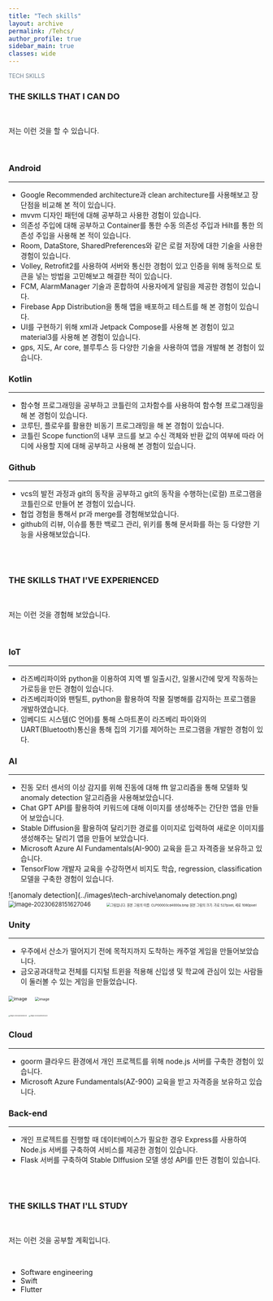 ```yaml
---
title: "Tech skills"
layout: archive
permalink: /Tehcs/
author_profile: true
sidebar_main: true
classes: wide
---
```


<span style="color:SlateGray; font-size:80%">TECH SKILLS</span><br>

###  **THE SKILLS THAT I CAN DO**

<br>

저는 이런 것을 할 수 있습니다.

<br>

### Android

---

- Google Recommended architecture과 clean architecture를 사용해보고 장단점을 비교해 본 적이 있습니다.
- mvvm 디자인 패턴에 대해 공부하고 사용한 경험이 있습니다.
- 의존성 주입에 대해 공부하고 Container를 통한 수동 의존성 주입과 Hilt를 통한 의존성 주입을 사용해 본 적이 있습니다.
- Room, DataStore, SharedPreferences와 같은 로컬 저장에 대한 기술을 사용한 경험이 있습니다.
- Volley, Retrofit2를 사용하여 서버와 통신한 경험이 있고 인증을 위해 동적으로 토큰을 넣는 방법을 고민해보고 해결한 적이 있습니다.
- FCM, AlarmManager 기술과 혼합하여 사용자에게 알림을 제공한 경험이 있습니다.
- Firebase App Distribution을 통해 앱을 배포하고 테스트를 해 본 경험이 있습니다.
- UI를 구현하기 위해 xml과 Jetpack Compose를 사용해 본 경험이 있고 material3를 사용해 본 경험이 있습니다.
- gps, 지도, Ar core, 블루투스 등 다양한 기술을 사용하여 앱을 개발해 본 경험이 있습니다.

### Kotlin

---

- 함수형 프로그래밍을 공부하고 코틀린의 고차함수를 사용하여 함수형 프로그래밍을 해 본 경험이 있습니다.
- 코루틴, 플로우를 활용한 비동기 프로그래밍을 해 본 경험이 있습니다.
- 코틀린 Scope function의 내부 코드를 보고 수신 객체와 반환 값의 여부에 따라 어디에 사용할 지에 대해 공부하고 사용해 본 경험이 있습니다.

### Github

---

- vcs의 발전 과정과 git의 동작을 공부하고 git의 동작을 수행하는(로컬) 프로그램을 코틀린으로 만들어 본 경험이 있습니다.
- 협업 경험을 통해서 pr과 merge를 경험해보았습니다.
- github의 리뷰, 이슈를 통한 백로그 관리, 위키를 통해 문서화를 하는 등 다양한 기능을 사용해보았습니다.



<br><br>

### **THE SKILLS THAT I'VE EXPERIENCED**

<br>

저는 이런 것을 경험해 보았습니다.

<br>

### IoT

---

- 라즈베리파이와 python을 이용하여 지역 별 일출시간, 일몰시간에 맞게  작동하는 가로등을 만든 경험이 있습니다.
- 라즈베리파이와 팬틸트, python을 활용하여 작물 질병해를 감지하는 프로그램을 개발하였습니다.
- 임베디드 시스템(C 언어)를 통해 스마트폰이 라즈베리 파이와의 UART(Bluetooth)통신을 통해 집의 기기를 제어하는 프로그램을 개발한 경험이 있다.



### AI

---

- 진동 모터 센서의 이상 감지를 위해 진동에 대해 fft 알고리즘을 통해 모델화 및 anomaly detection 알고리즘을 사용해보았습니다. 
- Chat GPT API를 활용하여 키워드에 대해 이미지를 생성해주는 간단한 앱을 만들어 보았습니다.
- Stable Diffusion을 활용하여 달리기한 경로를 이미지로 입력하여 새로운 이미지를 생성해주는 달리기 앱을 만들어 보았습니다.
- Microsoft Azure AI Fundamentals(AI-900) 교육을 듣고 자격증을 보유하고 있습니다.
- TensorFlow 개발자 교육을 수강하면서 비지도 학습, regression, classification 모델을 구축한 경험이 있습니다.



![anomaly detection](../images\tech-archive\anomaly detection.png)&nbsp; &nbsp;&nbsp;&nbsp;      <img src="../images\tech-archive\image-20230628151627046.png" alt="image-20230628151627046" style="zoom:80%;" />     &nbsp;&nbsp;&nbsp;&nbsp;&nbsp;   <img src="../images\tech-archive\EMB000019a03283.bmp" alt="그림입니다. 원본 그림의 이름: CLP00003cd4000a.bmp 원본 그림의 크기: 가로 527pixel, 세로 1080pixel" style="zoom:45%;" />  

### Unity

---

- 우주에서 산소가 떨어지기 전에 목적지까지 도착하는 캐주얼 게임을 만들어보았습니다.
- 금오공과대학교 전체를 디지털 트윈을 적용해 신입생 및 학교에 관심이 있는 사람들이 둘러볼 수 있는 게임을 만들었습니다.

<img src="https://user-images.githubusercontent.com/59364681/187857029-eec4043a-b4f8-490d-9253-c09fb1dc5a24.png" alt="image" style="zoom: 65%;" />&nbsp;&nbsp;&nbsp;&nbsp;<img src="https://user-images.githubusercontent.com/59364681/187857207-e52ae864-bd84-4deb-8a14-e0b8d3f3a8ca.png" alt="image" style="zoom:50%;" />



<img src="../images\tech-archive\image-20230628152812345.png" alt="image-20230628152812345" style="zoom: 18%;" />	      <img src="../images\tech-archive\image-20230628152944677.png" alt="image-20230628152944677" style="zoom:18%;" />



### Cloud

---

- goorm 클라우드 환경에서 개인 프로젝트를 위해 node.js 서버를 구축한 경험이 있습니다.
- Microsoft Azure Fundamentals(AZ-900)  교육을 받고 자격증을 보유하고 있습니다.



### Back-end

---

- 개인 프로젝트를 진행할 때 데이터베이스가 필요한 경우 Express를 사용하여 Node.js 서버를 구축하여 서비스를 제공한 경험이 있습니다.
- Flask 서버를 구축하여 Stable DIffusion 모델 생성 API를 만든 경험이 있습니다.

<br>

<br>

### **THE SKILLS THAT I'LL STUDY**

<br>

저는 이런 것을 공부할 계획입니다.

<br>

- Software engineering
- Swift
- Flutter